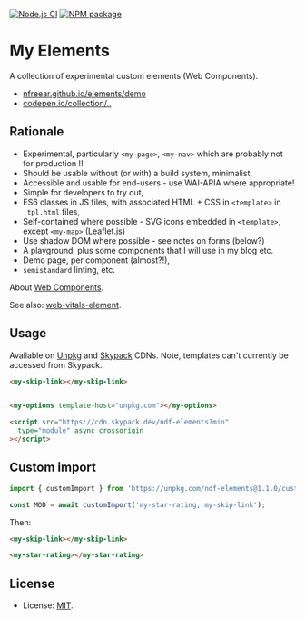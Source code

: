 
[![Node.js CI][ci-img]][ci]
[![NPM package][npm-img]][npm]

# My Elements #

A collection of experimental custom elements (Web Components).

* [nfreear.github.io/elements/demo][demo]
* [codepen.io/collection/..][pen]

## Rationale ##

* Experimental, particularly `<my-page>`, `<my-nav>` which are probably not for production !!
* Should be usable without (or with) a build system, minimalist,
* Accessible and usable for end-users - use WAI-ARIA where appropriate!
* Simple for developers to try out,
* ES6 classes in JS files, with associated HTML + CSS in `<template>` in `.tpl.html` files,
* Self-contained where possible - SVG icons embedded in `<template>`, except `<my-map>` (Leaflet.js)
* Use shadow DOM where possible - see notes on forms (below?)
* A playground, plus some components that I will use in my blog etc.
* Demo page, per component (almost?!),
* `semistandard` linting, etc.

About [Web Components][mdn].

See also: [web-vitals-element][].

## Usage

Available on [Unpkg][] and [Skypack][] CDNs. Note, templates can't currently be accessed from Skypack.

```html
<my-skip-link></my-skip-link>


<my-options template-host="unpkg.com"></my-options>

<script src="https://cdn.skypack.dev/ndf-elements?min"
  type="module" async crossorigin
></script>
```

## Custom import

```js
import { customImport } from 'https://unpkg.com/ndf-elements@1.1.0/custom.js';

const MOD = await customImport('my-star-rating, my-skip-link');
```

Then:

```html
<my-skip-link></my-skip-link>

<my-star-rating></my-star-rating>
```

## License

* License: [MIT][].

[ci]: https://github.com/nfreear/elements/actions/workflows/node.js.yml
[ci-img]: https://github.com/nfreear/elements/actions/workflows/node.js.yml/badge.svg
[demo]: https://nfreear.github.io/elements/demo/
[pen]: https://codepen.io/collection/mrpzOQ
[mit]: https://nfreear.mit-license.org/#2021
[npm]: https://www.npmjs.com/package/ndf-elements
[npm-img]: https://img.shields.io/npm/v/ndf-elements
[unpkg]: https://unpkg.com
  "A fast, global content delivery network for everything on npm"
[up-cdn]: https://unpkg.com/ndf-elements@1.1.0/index.js
[skypack]: https://cdn.skypack.dev
  "A JavaScript Delivery Network for modern web apps"
[sp-cdn]: https://cdn.skypack.dev/ndf-elements
[mdn]: https://developer.mozilla.org/en-US/docs/Web/Web_Components
[web-vitals-element]: https://github.com/stefanjudis/web-vitals-element
